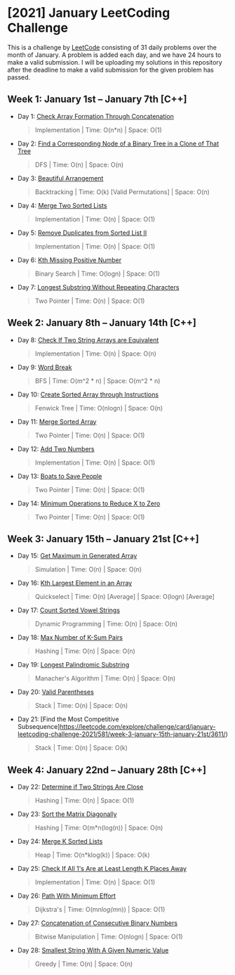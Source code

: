 # [2021] January LeetCoding Challenge

This is a challenge by [LeetCode](https://leetcode.com/explore/challenge/card/january-leetcoding-challenge-2021/) consisting of 31 daily problems over the month of January. A problem is added each day, and we have 24 hours to make a valid submission. I will be uploading my solutions in this repository after the deadline to make a valid submission for the given problem has passed. 


## Week 1: January 1st – January 7th [C++]

* Day 1: [Check Array Formation Through Concatenation](https://leetcode.com/explore/challenge/card/january-leetcoding-challenge-2021/579/week-1-january-1st-january-7th/3589/)

    > Implementation |
    > Time: O(n*n) |
    > Space: O(1)

* Day 2: [Find a Corresponding Node of a Binary Tree in a Clone of That Tree](https://leetcode.com/explore/challenge/card/january-leetcoding-challenge-2021/579/week-1-january-1st-january-7th/3590/)

    > DFS |
    > Time: O(n) |
    > Space: O(n)

* Day 3: [Beautiful Arrangement](https://leetcode.com/explore/challenge/card/january-leetcoding-challenge-2021/579/week-1-january-1st-january-7th/3591/)

    > Backtracking |
    > Time: O(k) [Valid Permutations] |
    > Space: O(n)

* Day 4: [Merge Two Sorted Lists](https://leetcode.com/explore/challenge/card/january-leetcoding-challenge-2021/579/week-1-january-1st-january-7th/3592/)

    > Implementation |
    > Time: O(n) |
    > Space: O(1)

* Day 5: [Remove Duplicates from Sorted List II](https://leetcode.com/explore/challenge/card/january-leetcoding-challenge-2021/579/week-1-january-1st-january-7th/3593/)

    > Implementation |
    > Time: O(n) |
    > Space: O(1)

* Day 6: [Kth Missing Positive Number](https://leetcode.com/explore/challenge/card/january-leetcoding-challenge-2021/579/week-1-january-1st-january-7th/3594/)

    > Binary Search |
    > Time: O(logn) |
    > Space: O(1)

* Day 7: [Longest Substring Without Repeating Characters](https://leetcode.com/explore/challenge/card/january-leetcoding-challenge-2021/579/week-1-january-1st-january-7th/3595/)

    > Two Pointer |
    > Time: O(n) |
    > Space: O(1)
    

## Week 2: January 8th – January 14th [C++]

* Day 8: [Check If Two String Arrays are Equivalent](https://leetcode.com/explore/challenge/card/january-leetcoding-challenge-2021/580/week-2-january-8th-january-14th/3597/)

    > Implementation |
    > Time: O(n) |
    > Space: O(n)

* Day 9: [Word Break](https://leetcode.com/explore/challenge/card/january-leetcoding-challenge-2021/580/week-2-january-8th-january-14th/3598/)

    > BFS |
    > Time: O(m^2 * n) |
    > Space: O(m^2 * n)

* Day 10: [Create Sorted Array through Instructions](https://leetcode.com/explore/challenge/card/january-leetcoding-challenge-2021/580/week-2-january-8th-january-14th/3599/)

    > Fenwick Tree |
    > Time: O(nlogn) |
    > Space: O(n)

* Day 11: [Merge Sorted Array](https://leetcode.com/explore/challenge/card/january-leetcoding-challenge-2021/580/week-2-january-8th-january-14th/3600/)

    > Two Pointer |
    > Time: O(n) |
    > Space: O(1)

* Day 12: [Add Two Numbers](https://leetcode.com/explore/challenge/card/january-leetcoding-challenge-2021/580/week-2-january-8th-january-14th/3601/)

    > Implementation |
    > Time: O(n) |
    > Space: O(1)

* Day 13: [Boats to Save People](https://leetcode.com/explore/challenge/card/january-leetcoding-challenge-2021/580/week-2-january-8th-january-14th/3601/)

    > Two Pointer |
    > Time: O(n) |
    > Space: O(1)

* Day 14: [Minimum Operations to Reduce X to Zero](https://leetcode.com/explore/challenge/card/january-leetcoding-challenge-2021/580/week-2-january-8th-january-14th/3602/)

    > Two Pointer |
    > Time: O(n) |
    > Space: O(1)


## Week 3: January 15th – January 21st [C++]

* Day 15: [Get Maximum in Generated Array](https://leetcode.com/explore/challenge/card/january-leetcoding-challenge-2021/581/week-3-january-15th-january-21st/3605/)

    > Simulation |
    > Time: O(n) |
    > Space: O(n)

* Day 16: [Kth Largest Element in an Array](https://leetcode.com/explore/challenge/card/january-leetcoding-challenge-2021/581/week-3-january-15th-january-21st/3606/)

    > Quickselect |
    > Time: O(n) [Average] |
    > Space: O(logn) [Average]

* Day 17: [Count Sorted Vowel Strings](https://leetcode.com/explore/challenge/card/january-leetcoding-challenge-2021/581/week-3-january-15th-january-21st/3607/)

    > Dynamic Programming |
    > Time: O(n) |
    > Space: O(n)

* Day 18: [Max Number of K-Sum Pairs](https://leetcode.com/explore/challenge/card/january-leetcoding-challenge-2021/581/week-3-january-15th-january-21st/3608/)

    > Hashing |
    > Time: O(n) |
    > Space: O(n)

* Day 19: [Longest Palindromic Substring](https://leetcode.com/explore/challenge/card/january-leetcoding-challenge-2021/581/week-3-january-15th-january-21st/3609/)

    > Manacher's Algorithm |
    > Time: O(n) |
    > Space: O(n)

* Day 20: [Valid Parentheses](https://leetcode.com/explore/challenge/card/january-leetcoding-challenge-2021/581/week-3-january-15th-january-21st/3610/)

    > Stack |
    > Time: O(n) |
    > Space: O(n)

* Day 21: [Find the Most Competitive Subsequence]https://leetcode.com/explore/challenge/card/january-leetcoding-challenge-2021/581/week-3-january-15th-january-21st/3611/)

    > Stack |
    > Time: O(n) |
    > Space: O(k)


## Week 4: January 22nd – January 28th [C++]

* Day 22: [Determine if Two Strings Are Close](https://leetcode.com/explore/challenge/card/january-leetcoding-challenge-2021/582/week-4-january-22nd-january-28th/3613/)

    > Hashing |
    > Time: O(n) |
    > Space: O(1)

* Day 23: [Sort the Matrix Diagonally](https://leetcode.com/explore/challenge/card/january-leetcoding-challenge-2021/582/week-4-january-22nd-january-28th/3614/)

    > Hashing |
    > Time: O(m*n(log(n)) |
    > Space: O(n)

* Day 24: [Merge K Sorted Lists](https://leetcode.com/explore/challenge/card/january-leetcoding-challenge-2021/582/week-4-january-22nd-january-28th/3615/)

    > Heap |
    > Time: O(n*klog(k)) |
    > Space: O(k)

* Day 25: [Check If All 1's Are at Least Length K Places Away](https://leetcode.com/explore/challenge/card/january-leetcoding-challenge-2021/582/week-4-january-22nd-january-28th/3616/)

    > Implementation |
    > Time: O(n) |
    > Space: O(1)

* Day 26: [Path With Minimum Effort](https://leetcode.com/explore/challenge/card/january-leetcoding-challenge-2021/582/week-4-january-22nd-january-28th/3617/)

    > Dijkstra's |
    > Time: O(m*nlog(m*n)) |
    > Space: O(1)
    
* Day 27: [Concatenation of Consecutive Binary Numbers](https://leetcode.com/explore/challenge/card/january-leetcoding-challenge-2021/582/week-4-january-22nd-january-28th/3618/)

    > Bitwise Manipulation |
    > Time: O(nlogn) |
    > Space: O(1)
    
* Day 28: [Smallest String With A Given Numeric Value](https://leetcode.com/explore/challenge/card/january-leetcoding-challenge-2021/582/week-4-january-22nd-january-28th/3618/)

    > Greedy |
    > Time: O(n) |
    > Space: O(n)